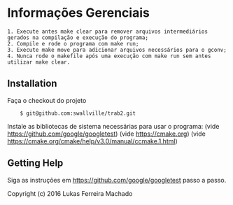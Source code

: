Informações Gerenciais
==========================
	1. Execute antes make clear para remover arquivos intermediários gerados na compilação e execução do programa;
	2. Compile e rode o programa com make run;
	3. Execute make move para adicionar arquivos necessários para o gconv;
	4. Nunca rode o makefile após uma execução com make run sem antes utilizar make clear.
Installation
---------------
Faça o checkout do projeto
 
        $ git@github.com:swallville/trab2.git

Instale as bibliotecas de sistema necessárias para usar o programa:
(vide https://github.com/google/googletest)
(vide https://cmake.org)
(vide https://cmake.org/cmake/help/v3.0/manual/ccmake.1.html)

Getting Help
-----------------

Siga as instruções em https://github.com/google/googletest passo a passo. 

Copyright (c) 2016 Lukas Ferreira Machado
